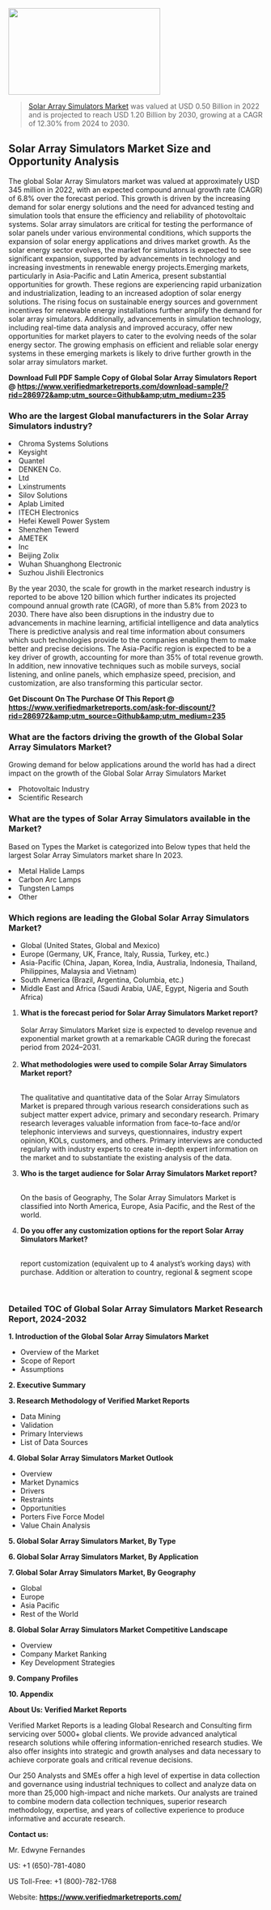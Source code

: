 <img src="https://ffe5etoiles.com/wp-content/uploads/2024/12/MST1-300x171.png" alt="" width="300" height="171" class="alignnone size-medium wp-image-20088" /><blockquote><p><p><a href="https://www.verifiedmarketreports.com/download-sample/?rid=286972&utm_source=Github&utm_medium=235" target="_blank">Solar Array Simulators Market</a> was valued at USD 0.50 Billion in 2022 and is projected to reach USD 1.20 Billion by 2030, growing at a CAGR of 12.30% from 2024 to 2030.</p></blockquote><p><h2>Solar Array Simulators Market Size and Opportunity Analysis</h2>The global Solar Array Simulators market was valued at approximately USD 345 million in 2022, with an expected compound annual growth rate (CAGR) of 6.8% over the forecast period. This growth is driven by the increasing demand for solar energy solutions and the need for advanced testing and simulation tools that ensure the efficiency and reliability of photovoltaic systems. Solar array simulators are critical for testing the performance of solar panels under various environmental conditions, which supports the expansion of solar energy applications and drives market growth. As the solar energy sector evolves, the market for simulators is expected to see significant expansion, supported by advancements in technology and increasing investments in renewable energy projects.Emerging markets, particularly in Asia-Pacific and Latin America, present substantial opportunities for growth. These regions are experiencing rapid urbanization and industrialization, leading to an increased adoption of solar energy solutions. The rising focus on sustainable energy sources and government incentives for renewable energy installations further amplify the demand for solar array simulators. Additionally, advancements in simulation technology, including real-time data analysis and improved accuracy, offer new opportunities for market players to cater to the evolving needs of the solar energy sector. The growing emphasis on efficient and reliable solar energy systems in these emerging markets is likely to drive further growth in the solar array simulators market.</p><p class=""><strong>Download Full PDF Sample Copy of Global Solar Array Simulators Report @ <a href="https://www.verifiedmarketreports.com/download-sample/?rid=286972&amp;utm_source=Github&amp;utm_medium=235" target="_blank">https://www.verifiedmarketreports.com/download-sample/?rid=286972&amp;utm_source=Github&amp;utm_medium=235</a></strong></p><h3 id="" class="">Who are the largest Global manufacturers in the Solar Array Simulators industry?</h3><p><li>Chroma Systems Solutions</li><li> Keysight</li><li> Quantel</li><li> DENKEN Co.</li><li> Ltd</li><li> Lxinstruments</li><li> Silov Solutions</li><li> Aplab Limited</li><li> ITECH Electronics</li><li> Hefei Kewell Power System</li><li> Shenzhen Tewerd</li><li> AMETEK</li><li> Inc</li><li> Beijing Zolix</li><li> Wuhan Shuanghong Electronic</li><li> Suzhou Jishili Electronics</li></p><div class=""><div class="" dir="" data-message-author-role="" data-message-id="" data-message-model-slug=""><div class=""><div class=""><div class=""><div class="" dir="" data-message-author-role="" data-message-id="" data-message-model-slug=""><div class=""><div class=""><p>By the year 2030, the scale for growth in the market research industry is reported to be above 120 billion which further indicates its projected compound annual growth rate (CAGR), of more than 5.8% from 2023 to 2030. There have also been disruptions in the industry due to advancements in machine learning, artificial intelligence and data analytics There is predictive analysis and real time information about consumers which such technologies provide to the companies enabling them to make better and precise decisions. The Asia-Pacific region is expected to be a key driver of growth, accounting for more than 35% of total revenue growth. In addition, new innovative techniques such as mobile surveys, social listening, and online panels, which emphasize speed, precision, and customization, are also transforming this particular sector.</p><p><strong>Get Discount On The Purchase Of This Report @&nbsp; <a href="https://www.verifiedmarketreports.com/ask-for-discount/?rid=286972&amp;utm_source=Github&amp;utm_medium=235" target="_blank">https://www.verifiedmarketreports.com/ask-for-discount/?rid=286972&amp;utm_source=Github&amp;utm_medium=235</a></strong></p></div></div></div></div></div></div></div></div><h3 id="" class="">What are the factors driving the growth of the Global Solar Array Simulators Market?</h3><p id="" class="">Growing demand for below applications around the world has had a direct impact on the growth of the Global Solar Array Simulators Market</p><p id="" class=""><li>Photovoltaic Industry</li><li> Scientific Research</li></p><h3 id="" class="">What are the types of Solar Array Simulators available in the Market?</h3><p id="" class="">Based on Types the Market is categorized into Below types that held the largest Solar Array Simulators market share In 2023.</p><p id="" class=""><li>Metal Halide Lamps</li><li> Carbon Arc Lamps</li><li> Tungsten Lamps</li><li> Other</li></p><h3 id="" class="">Which regions are leading the Global Solar Array Simulators Market?</h3><ul><li>Global (United States, Global and Mexico)</li><li>Europe (Germany, UK, France, Italy, Russia, Turkey, etc.)</li><li>Asia-Pacific (China, Japan, Korea, India, Australia, Indonesia, Thailand, Philippines, Malaysia and Vietnam)</li><li>South America (Brazil, Argentina, Columbia, etc.)</li><li>Middle East and Africa (Saudi Arabia, UAE, Egypt, Nigeria and South Africa)</li></ul><p><ol><li><strong>What is the forecast period for Solar Array Simulators Market report?<br /></strong><br /><span data-sheets-root="1" data-sheets-value="{&quot;1&quot;:2,&quot;2&quot;:&quot;XXXX size is expected to develop revenue and exponential market growth at a remarkable CAGR during the forecast period from 2024&ndash;2030.&quot;}" data-sheets-userformat="{&quot;2&quot;:12674,&quot;4&quot;:{&quot;1&quot;:2,&quot;2&quot;:16776960},&quot;10&quot;:2,&quot;11&quot;:0,&quot;15&quot;:&quot;Arial&quot;,&quot;16&quot;:12}">Solar Array Simulators Market size is expected to develop revenue and exponential market growth at a remarkable CAGR during the forecast period from 2024&ndash;2031.</span><br /><br /></li><li><strong>What methodologies were used to compile Solar Array Simulators Market report?<br /><br /></strong><p>The qualitative and quantitative data of the&nbsp;Solar Array Simulators Market is prepared through various research considerations such as subject matter expert advice, primary and secondary research. Primary research leverages valuable information from face-to-face and/or telephonic interviews and surveys, questionnaires, industry expert opinion, KOLs, customers, and others. Primary interviews are conducted regularly with industry experts to create in-depth expert information on the market and to substantiate the existing analysis of the data.&nbsp;</p></li><li><strong>Who is the target audience for Solar Array Simulators Market report?<br /><br /></strong><p>On the basis of Geography, The&nbsp;Solar Array Simulators Market is classified into North America, Europe, Asia Pacific, and the Rest of the world.</p></li><li><strong>Do you offer any customization options for the report Solar Array Simulators Market?<br /><br /></strong><p>report customization (equivalent up to 4 analyst&rsquo;s working days) with purchase. Addition or alteration to country, regional &amp; segment scope</p><p>&nbsp;</p></li></ol></p><h3 id="" class="">Detailed TOC of Global Solar Array Simulators Market Research Report, 2024-2032</h3><p id="" class=""><strong>1. Introduction of the Global Solar Array Simulators Market</strong></p><ul><li>Overview of the Market</li><li>Scope of Report</li><li>Assumptions</li></ul><p id="" class=""><strong>2. Executive Summary</strong></p><p id="" class=""><strong>3. Research Methodology of&nbsp;Verified Market Reports</strong></p><ul><li>Data Mining</li><li>Validation</li><li>Primary Interviews</li><li>List of Data Sources</li></ul><p id="" class=""><strong>4. Global Solar Array Simulators Market Outlook</strong></p><ul><li>Overview</li><li>Market Dynamics</li><li>Drivers</li><li>Restraints</li><li>Opportunities</li><li>Porters Five Force Model</li><li>Value Chain Analysis</li></ul><p id="" class=""><strong>5. Global Solar Array Simulators Market, By&nbsp;Type</strong></p><p id="" class=""><strong>6. Global Solar Array Simulators Market, By Application</strong></p><p id="" class=""><strong>7. Global Solar Array Simulators Market, By Geography</strong></p><ul><li>Global</li><li>Europe</li><li>Asia Pacific</li><li>Rest of the World</li></ul><p id="" class=""><strong>8. Global Solar Array Simulators Market Competitive Landscape</strong></p><ul><li>Overview</li><li>Company Market Ranking</li><li>Key Development Strategies</li></ul><p id="" class=""><strong>9. Company Profiles</strong></p><p id="" class=""><strong>10. Appendix</strong></p><p id="" class=""><strong>About Us: Verified Market Reports</strong></p><p id="" class="">Verified Market Reports is a leading Global Research and Consulting firm servicing over 5000+ global clients. We provide advanced analytical research solutions while offering information-enriched research studies. We also offer insights into strategic and growth analyses and data necessary to achieve corporate goals and critical revenue decisions.</p><p id="" class="">Our 250 Analysts and SMEs offer a high level of expertise in data collection and governance using industrial techniques to collect and analyze data on more than 25,000 high-impact and niche markets. Our analysts are trained to combine modern data collection techniques, superior research methodology, expertise, and years of collective experience to produce informative and accurate research.</p><p id="" class=""><strong>Contact us:</strong></p><p id="" class="">Mr. Edwyne Fernandes</p><p id="" class="">US: +1 (650)-781-4080</p><p id="" class="">US Toll-Free: +1 (800)-782-1768</p><p id="" class="">Website: <a target="" data-test-app-aware-link=""><strong>https://www.verifiedmarketreports.com/</strong></a></p>
